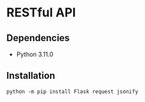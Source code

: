 # RESTful API

## Dependencies

- Python 3.11.0

## Installation

```shell
python -m pip install Flask request jsonify
```
